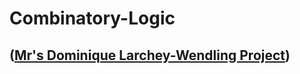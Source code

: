# Combinatory-Logic
## ([Mr's Dominique Larchey-Wendling Project](https://github.com/DmxLarchey/Combinatory-Logic-for-students))
